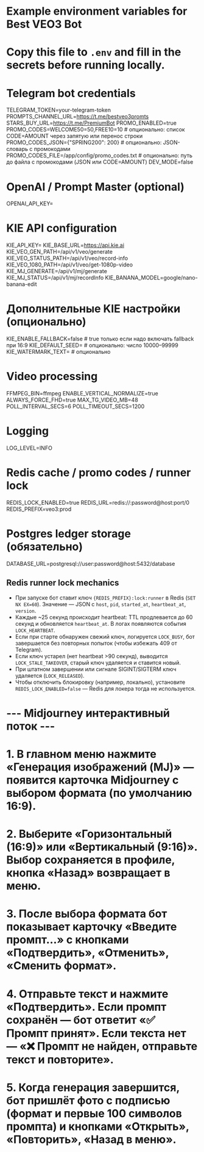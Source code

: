 # Example environment variables for Best VEO3 Bot
# Copy this file to `.env` and fill in the secrets before running locally.

# Telegram bot credentials
TELEGRAM_TOKEN=your-telegram-token
PROMPTS_CHANNEL_URL=https://t.me/bestveo3promts
STARS_BUY_URL=https://t.me/PremiumBot
PROMO_ENABLED=true
PROMO_CODES=WELCOME50=50,FREE10=10              # опционально: список CODE=AMOUNT через запятую или перенос строки
PROMO_CODES_JSON={"SPRING200": 200}            # опционально: JSON-словарь с промокодами
PROMO_CODES_FILE=/app/config/promo_codes.txt    # опционально: путь до файла с промокодами (JSON или CODE=AMOUNT)
DEV_MODE=false

# OpenAI / Prompt Master (optional)
OPENAI_API_KEY=

# KIE API configuration
KIE_API_KEY=
KIE_BASE_URL=https://api.kie.ai
KIE_VEO_GEN_PATH=/api/v1/veo/generate
KIE_VEO_STATUS_PATH=/api/v1/veo/record-info
KIE_VEO_1080_PATH=/api/v1/veo/get-1080p-video
KIE_MJ_GENERATE=/api/v1/mj/generate
KIE_MJ_STATUS=/api/v1/mj/recordInfo
KIE_BANANA_MODEL=google/nano-banana-edit

# Дополнительные KIE настройки (опционально)
KIE_ENABLE_FALLBACK=false         # true только если надо включать fallback при 16:9
KIE_DEFAULT_SEED=                 # опционально: число 10000–99999
KIE_WATERMARK_TEXT=               # опционально

# Video processing
FFMPEG_BIN=ffmpeg
ENABLE_VERTICAL_NORMALIZE=true
ALWAYS_FORCE_FHD=true
MAX_TG_VIDEO_MB=48
POLL_INTERVAL_SECS=6
POLL_TIMEOUT_SECS=1200

# Logging
LOG_LEVEL=INFO

# Redis cache / promo codes / runner lock
REDIS_LOCK_ENABLED=true
REDIS_URL=redis://:password@host:port/0
REDIS_PREFIX=veo3:prod

# Postgres ledger storage (обязательно)
DATABASE_URL=postgresql://user:password@host:5432/database

## Redis runner lock mechanics

* При запуске бот ставит ключ `{REDIS_PREFIX}:lock:runner` в Redis (`SET NX EX=60`). Значение — JSON с `host`, `pid`, `started_at`, `heartbeat_at`, `version`.
* Каждые ~25 секунд происходит heartbeat: TTL продлевается до 60 секунд и обновляется `heartbeat_at`. В логах появляются события `LOCK_HEARTBEAT`.
* Если при старте обнаружен свежий ключ, логируется `LOCK_BUSY`, бот завершается без повторных попыток (чтобы избежать 409 от Telegram).
* Если ключ устарел (нет heartbeat >90 секунд), выводится `LOCK_STALE_TAKEOVER`, старый ключ удаляется и ставится новый.
* При штатном завершении или сигнале SIGINT/SIGTERM ключ удаляется (`LOCK_RELEASED`).
* Чтобы отключить блокировку (например, локально), установите `REDIS_LOCK_ENABLED=false` — Redis для локера тогда не используется.

# --- Midjourney интерактивный поток ---
# 1. В главном меню нажмите «Генерация изображений (MJ)» — появится карточка Midjourney с выбором формата (по умолчанию 16:9).
# 2. Выберите «Горизонтальный (16:9)» или «Вертикальный (9:16)». Выбор сохраняется в профиле, кнопка «Назад» возвращает в меню.
# 3. После выбора формата бот показывает карточку «Введите промпт…» с кнопками «Подтвердить», «Отменить», «Сменить формат».
# 4. Отправьте текст и нажмите «Подтвердить». Если промпт сохранён — бот ответит «✅ Промпт принят». Если текста нет — «❌ Промпт не найден, отправьте текст и повторите».
# 5. Когда генерация завершится, бот пришлёт фото с подписью (формат и первые 100 символов промпта) и кнопками «Открыть», «Повторить», «Назад в меню».
